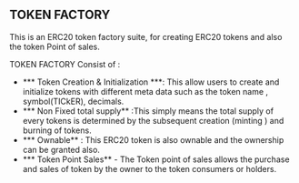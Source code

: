 ## TOKEN FACTORY
This is an ERC20 token factory suite, for creating ERC20 tokens and also the token Point of sales.

TOKEN FACTORY Consist of :


-  *** Token Creation & Initialization ***: This allow users to create and initialize tokens with different meta data such as the token name , symbol(TICkER), decimals.
- *** Non Fixed total supply** :This simply means the total supply of every tokens is determined by the subsequent creation (minting ) and burning of tokens.
- *** Ownable** : This ERC20 token is also ownable and the ownership can be granted also.
- *** Token Point Sales** - The Token point of sales allows the purchase and sales of token by the owner to the  token consumers or holders.